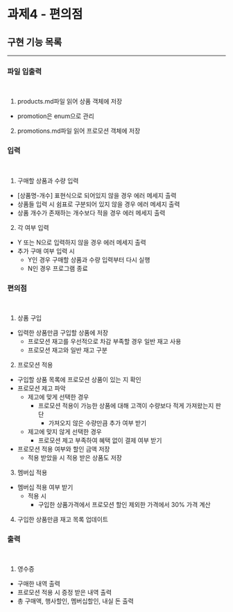 # 과제4 - 편의점
## 구현 기능 목록
<hr>

### 파일 입출력
<br>

1. products.md파일 읽어 상품 객체에 저장
 - promotion은 enum으로 관리

2. promotions.md파일 읽어 프로모션 객체에 저장


### 입력
<br>

1. 구매할 상품과 수량 입력
  - [상품명-개수] 표현식으로 되어있지 않을 경우 에러 메세지 출력
  - 상품들 입력 시 쉼표로 구분되어 있지 않을 경우 에러 메세지 출력
  - 상품 개수가 존재하는 개수보다 적을 경우 에러 메세지 출력

2. 각 여부 입력
  - Y 또는 N으로 입력하지 않을 경우 에러 메세지 출력
  - 추가 구매 여부 입력 시 
    - Y인 경우 구매할 상품과 수량 입력부터 다시 실행
    - N인 경우 프로그램 종료

### 편의점
<br>

1. 상품 구입
  - 입력한 상품만큼 구입할 상품에 저장
    - 프로모션 재고를 우선적으로 차감 부족할 경우 일반 재고 사용
    - 프로모션 재고와 일반 재고 구분

2. 프로모션 적용
  - 구입할 상품 목록에 프로모션 상품이 있는 지 확인
  - 프로모션 제고 파악
    - 제고에 맞게 선택한 경우 
      - 프로모션 적용이 가능한 상품에 대해 고객이 수량보다 적게 가져왔는지 판단
        - 가져오지 않은 수량만큼 추가 여부 받기 
    - 제고에 맞지 않게 선택한 경우
      - 프로모션 제고 부족하여 혜택 없이 결제 여부 받기
  - 프로모션 적용 여부와 할인 금액 저장
    - 적용 받았을 시 적용 받은 상품도 저장

3. 멤버십 적용
  - 멤버십 적용 여부 받기
    - 적용 시 
      - 구입한 상품가격에서 프로모션 할인 제외한 가격에서 30% 가격 계산

4. 구입한 상품만큼 재고 목록 업데이트

### 출력
<br>

1. 영수증
 - 구매한 내역 출력
 - 프로모션 적용 시 증정 받은 내역 출력
 - 총 구매액, 행사할인, 멤버십할인, 내실 돈 출력